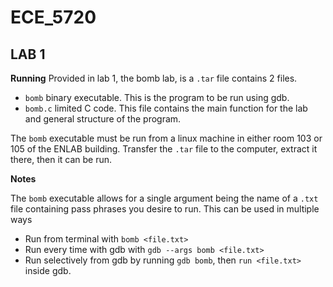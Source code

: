# ECE_5720

## LAB 1

**Running**
Provided in lab 1, the bomb lab, is a `.tar` file contains 2 files. 
- `bomb` binary executable. This is the program to be run using gdb.
- `bomb.c` limited C code. This file contains the main function for the lab and general structure of the program. 

The `bomb` executable must be run from a linux machine in either room 103 or 105 of the ENLAB building. Transfer the `.tar` file to the computer, extract it there, then it can be run.

**Notes**

The `bomb` executable allows for a single argument being the name of a `.txt` file containing pass phrases you desire to run. This can be used in multiple ways
- Run from terminal with `bomb <file.txt>`
- Run every time with gdb with `gdb --args bomb <file.txt>`
- Run selectively from gdb by running `gdb bomb`, then `run <file.txt>` inside gdb.
